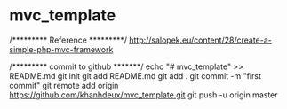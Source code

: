 # mvc_template


/********* Reference *********/
http://salopek.eu/content/28/create-a-simple-php-mvc-framework

/********* commit to github *******/
echo "# mvc_template" >> README.md
git init
git add README.md 
git add .
git commit -m "first commit"
git remote add origin https://github.com/khanhdeux/mvc_template.git
git push -u origin master

